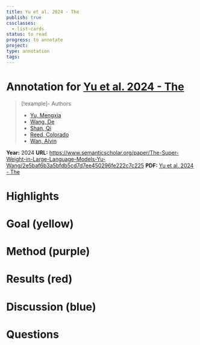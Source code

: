 ```yaml
---
title: Yu et al. 2024 - The
publish: true
cssclasses:
  - list-cards
status: to read
progress: to annotate
project:
type: annotation
tags:
---
```

# Annotation for [Yu et al. 2024 - The](Papers/References/Yu%20et%20al.%202024%20-%20The)

> [!example]- Authors
> - [Yu, Mengxia](Yu%2C%20Mengxia)
> - [Wang, De](Wang%2C%20De)
> - [Shan, Qi](Shan%2C%20Qi)
> - [Reed, Colorado](Reed%2C%20Colorado)
> - [Wan, Alvin](Wan%2C%20Alvin)

**Year:** 2024
**URL:** https://www.semanticscholar.org/paper/The-Super-Weight-in-Large-Language-Models-Yu-Wang/2e5baf6b3a5bfdb5cd7d7ee450296fe222c7c225
**PDF:** [Yu et al. 2024 - The](Papers/PDFs/Yu%20et%20al.%202024%20-%20The%20Super%20Weight%20in%20Large%20Language%20Models.pdf)

# Highlights


# Goal (yellow)


# Method (purple)


# Results (red)


# Discussion (blue)


# Questions

